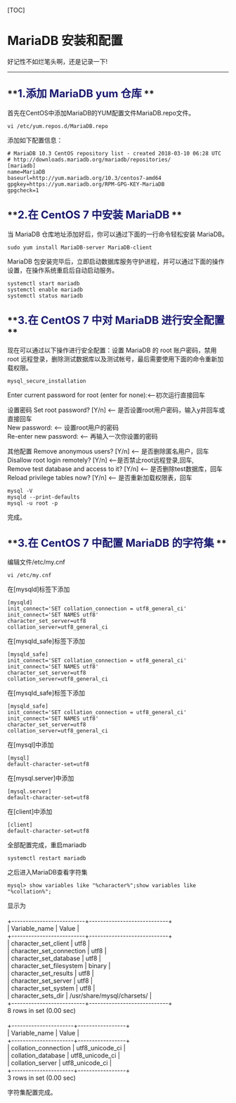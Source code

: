 
[TOC]

# **MariaDB 安装和配置** #

好记性不如烂笔头啊，还是记录一下!

----------

## **<font color=#191970 size=5>1.添加 MariaDB yum 仓库</font> ** ##

首先在CentOS中添加MariaDB的YUM配置文件MariaDB.repo文件。

``` shell
vi /etc/yum.repos.d/MariaDB.repo
```

添加如下配置信息：

``` shell
# MariaDB 10.3 CentOS repository list - created 2018-03-10 06:28 UTC
# http://downloads.mariadb.org/mariadb/repositories/
[mariadb]
name=MariaDB
baseurl=http://yum.mariadb.org/10.3/centos7-amd64
gpgkey=https://yum.mariadb.org/RPM-GPG-KEY-MariaDB
gpgcheck=1
```

## **<font color=#191970 size=5>2.在 CentOS 7 中安装 MariaDB</font> ** ##

当 MariaDB 仓库地址添加好后，你可以通过下面的一行命令轻松安装 MariaDB。

``` shell
sudo yum install MariaDB-server MariaDB-client
```

MariaDB 包安装完毕后，立即启动数据库服务守护进程，并可以通过下面的操作设置，在操作系统重启后自动启动服务。

``` shell
systemctl start mariadb
systemctl enable mariadb
systemctl status mariadb
```

## **<font color=#191970 size=5>3.在 CentOS 7 中对 MariaDB 进行安全配置</font> ** ##

现在可以通过以下操作进行安全配置：设置 MariaDB 的 root 账户密码，禁用 root 远程登录，删除测试数据库以及测试帐号，最后需要使用下面的命令重新加载权限。

``` shell
mysql_secure_installation
```

Enter current password for root (enter for none):<–初次运行直接回车

设置密码
Set root password? [Y/n] <– 是否设置root用户密码，输入y并回车或直接回车<br>
New password: <– 设置root用户的密码<br>
Re-enter new password: <– 再输入一次你设置的密码<br>

其他配置
Remove anonymous users? [Y/n] <– 是否删除匿名用户，回车<br>
Disallow root login remotely? [Y/n] <–是否禁止root远程登录,回车,<br>
Remove test database and access to it? [Y/n] <– 是否删除test数据库，回车<br>
Reload privilege tables now? [Y/n] <– 是否重新加载权限表，回车<br>

``` shell
mysql -V
mysqld --print-defaults
mysql -u root -p
```

完成。

## **<font color=#191970 size=5>3.在 CentOS 7 中配置 MariaDB 的字符集</font> ** ##

编辑文件/etc/my.cnf

``` shell
vi /etc/my.cnf
```

在[mysqld]标签下添加

``` shell
[mysqld]
init_connect='SET collation_connection = utf8_general_ci'
init_connect='SET NAMES utf8'
character_set_server=utf8
collation_server=utf8_general_ci
```

在[mysqld_safe]标签下添加

``` shell
[mysqld_safe]
init_connect='SET collation_connection = utf8_general_ci'
init_connect='SET NAMES utf8'
character_set_server=utf8
collation_server=utf8_general_ci
```

在[mysqld_safe]标签下添加

``` shell
[mysqld_safe]
init_connect='SET collation_connection = utf8_general_ci'
init_connect='SET NAMES utf8'
character_set_server=utf8
collation_server=utf8_general_ci
```

在[mysql]中添加

``` shell
[mysql]
default-character-set=utf8
```

在[mysql.server]中添加

``` shell
[mysql.server]
default-character-set=utf8
```

在[client]中添加

``` shell
[client]
default-character-set=utf8
```

全部配置完成，重启mariadb

``` shell
systemctl restart mariadb
```

之后进入MariaDB查看字符集

``` shell
mysql> show variables like "%character%";show variables like "%collation%";
```


显示为
<br><br>
+--------------------------+----------------------------+<br>
| Variable_name            | Value                      |<br>
+--------------------------+----------------------------+<br>
| character_set_client    | utf8                      |<br>
| character_set_connection | utf8                      |<br>
| character_set_database  | utf8                      |<br>
| character_set_filesystem | binary                    |<br>
| character_set_results    | utf8                      |<br>
| character_set_server    | utf8                      |<br>
| character_set_system    | utf8                      |<br>
| character_sets_dir      | /usr/share/mysql/charsets/ |<br>
+--------------------------+----------------------------+<br>
8 rows in set (0.00 sec)<br>
<br>
+----------------------+-----------------+<br>
| Variable_name        | Value          |<br>
+----------------------+-----------------+<br>
| collation_connection | utf8_unicode_ci |<br>
| collation_database  | utf8_unicode_ci |<br>
| collation_server    | utf8_unicode_ci |<br>
+----------------------+-----------------+<br>
3 rows in set (0.00 sec)<br>

字符集配置完成。

